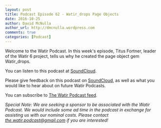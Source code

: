 ```yaml
---
layout: post
title: Podcast Episode 62 - Watir_drops Page Objects
date: 2016-10-25
author: David McNulla
author_url: http://dmcnulla.wordpress.com
comments: true
categories: [Podcast]
---
```


Welcome to the Watir Podcast. In this week's episode, Titus Fortner, leader of the Watir 6 project, tells us why he created the page object gem Watir_drops.

You can listen to this podcast at [SoundCloud](https://soundcloud.com/the-watir-podcast/episode-62-watir_drops).
<!--more-->
Please give feedback on this podcast on [SoundCloud](https://soundcloud.com/the-watir-podcast/episode-62-watir_drops), as well as what you would like to hear about on future Watir Podcasts.

You can subscribe to [The Watir Podcast feed](http://feeds.soundcloud.com/users/soundcloud:users:248873479/sounds.rss).

*Special Note: We are seeking a sponsor to be associated with the Watir Podcast. We would include some ad time in the podcast in exchange for assisting us with our nominal costs. Please contact the.watir.podcast@gmail.com if you are interested!*
